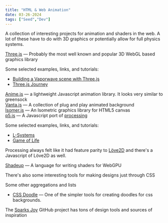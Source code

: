 ```yaml
---
title: "HTML & Web Animation"
date: 03-26-2024
tags: ["Seed","Dev"]
---
```



A collection of interesting projects for animation and shaders in the web. A lot
of these have to do with 3D graphics or potentially allow for full physics
systems. 


[Three.js](https://threejs.org/) — Probably the most well known and popular 3D
WebGL based graphics library  

Some selected examples, links, and tutorials:

- [Building a Vaporwave scene with Three.js](https://blog.maximeheckel.com/posts/vaporwave-3d-scene-with-threejs/)
- [Three.js Journey](https://threejs-journey.com/)

[Anime.js](https://animejs.com/) — a lightweight Javascript animation library.
It looks very similar to greensock  
[Vanta.js](https://www.vantajs.com/) — A collection of plug and play animated
background  
[Isomer.js](https://jdan.github.io/isomer/) — An Isometric graphics library for
HTML5 canvas  
[p5.js](https://p5js.org/) — A Javascript port of [processing](https://processing.org/)

Some selected examples, links, and tutorials:

- [L-Systems](https://p5js.org/examples/simulate-l-systems.html)
- [Game of Life](https://p5js.org/examples/simulate-game-of-life.html)

Processing always felt like it had feature parity to [Löve2D](https://love2d.org/) and there's a Javascript of
Löve2D as well.

[Shadeup](https://shadeup.dev/) — A language for writing shaders for WebGPU

There's also some interesting tools for making designs just through CSS

Some other aggregations and lists

- [CSS Doodle](https://css-doodle.com) — One of the simpler tools for creating
  doodles for css backgrounds.

The [Sparks Joy](https://github.com/swyxio/spark-joy) GitHub project has tons of
design tools and sources of inspiration
